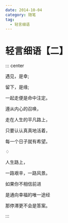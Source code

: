 ```yaml
---
date: 2014-10-04
category: 随笔
tag:
  - 轻言细语
---
```


# 轻言细语【二】

::: center

遇见，是幸;

留下，是缘;

一起走便是命中注定。

遵从内心的召唤，

走在人生的平凡路上，

只要认认真真地活着，

每一个日子就有希望。

♢

人生路上，

一路艰辛，一路风景。

如果你不相信前进

是通向幸福的唯一途经

那停滞更不会是答案。

:::
